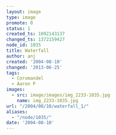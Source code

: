 ```yaml
---
layout: image
type: image
promote: 0
status: 1
created_ts: 1092143137
changed_ts: 1372159427
node_id: 1035
title: Waterfall
author: anj
created: '2004-08-10'
changed: '2013-06-25'
tags:
  - Coromandel
  - Aaron P
images:
  - src: image/images/img_2233-1035.jpg
    name: img_2233-1035.jpg
url: "/2004/08/10/waterfall_1/"
aliases:
  - "/node/1035/"
date: '2004-08-10'
---
```



